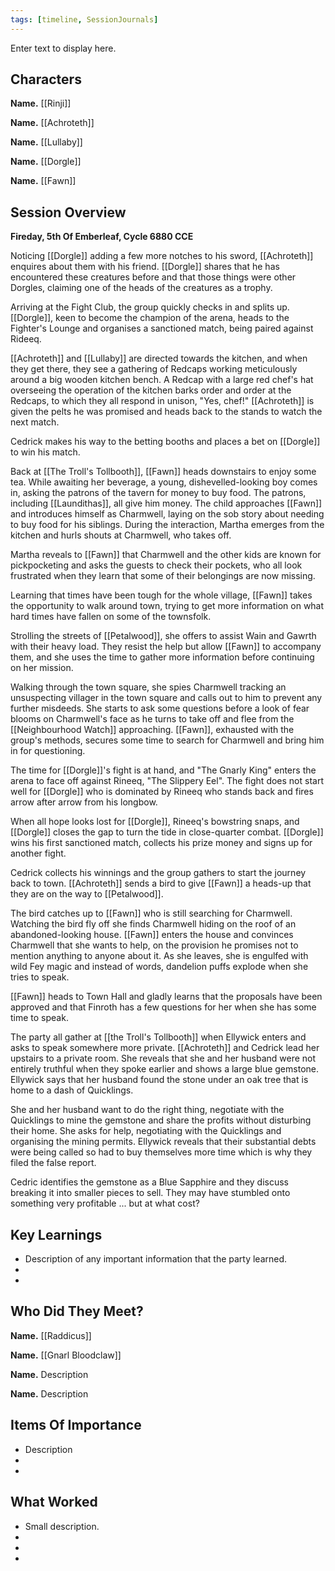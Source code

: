 ```yaml
---
tags: [timeline, SessionJournals]
---
```

<div
  class='ob-timelines'
  data-date='144-43-49-00'
  data-title='dd-mm-yyy desc'
  data-class='orange'
  data-img = '\z_Assets\ImagePlaceholder.png'
  data-type='range'
  data-end="2000-10-20-00">
  Enter text to display here.
</div>

## Characters 
 
**Name.** [[Rinji]]
 
**Name.** [[Achroteth]] 
 
**Name.** [[Lullaby]] 
 
**Name.** [[Dorgle]]

**Name.** [[Fawn]]
 
## Session Overview 
 
**Fireday, 5th Of Emberleaf, Cycle 6880 CCE**

Noticing [[Dorgle]] adding a few more notches to his sword, [[Achroteth]] enquires about them with his friend. [[Dorgle]] shares that he has encountered these creatures before and that those things were other Dorgles, claiming one of the heads of the creatures as a trophy.

Arriving at the Fight Club, the group quickly checks in and splits up. [[Dorgle]], keen to become the champion of the arena, heads to the Fighter's Lounge and organises a sanctioned match, being paired against Rideeq.

[[Achroteth]] and [[Lullaby]] are directed towards the kitchen, and when they get there, they see a gathering of Redcaps working meticulously around a big wooden kitchen bench. A Redcap with a large red chef's hat overseeing the operation of the kitchen barks order and order at the Redcaps, to which they all respond in unison, "Yes, chef!" [[Achroteth]] is given the pelts he was promised and heads back to the stands to watch the next match.

Cedrick makes his way to the betting booths and places a bet on [[Dorgle]] to win his match.

Back at [[The Troll's Tollbooth]], [[Fawn]] heads downstairs to enjoy some tea. While awaiting her beverage, a young, dishevelled-looking boy comes in, asking the patrons of the tavern for money to buy food. The patrons, including [[Laundithas]], all give him money. The child approaches [[Fawn]] and introduces himself as Charmwell, laying on the sob story about needing to buy food for his siblings. During the interaction, Martha emerges from the kitchen and hurls shouts at Charmwell, who takes off.

Martha reveals to [[Fawn]] that Charmwell and the other kids are known for pickpocketing and asks the guests to check their pockets, who all look frustrated when they learn that some of their belongings are now missing.

Learning that times have been tough for the whole village, [[Fawn]] takes the opportunity to walk around town, trying to get more information on what hard times have fallen on some of the townsfolk.

Strolling the streets of [[Petalwood]], she offers to assist Wain and Gawrth with their heavy load. They resist the help but allow [[Fawn]] to accompany them, and she uses the time to gather more information before continuing on her mission.

Walking through the town square, she spies Charmwell tracking an unsuspecting villager in the town square and calls out to him to prevent any further misdeeds. She starts to ask some questions before a look of fear blooms on Charmwell's face as he turns to take off and flee from the [[Neighbourhood Watch]] approaching. [[Fawn]], exhausted with the group's methods, secures some time to search for Charmwell and bring him in for questioning.

The time for [[Dorgle]]'s fight is at hand, and "The Gnarly King" enters the arena to face off against Rineeq, "The Slippery Eel". The fight does not start well for [[Dorgle]] who is dominated by Rineeq who stands back and fires arrow after arrow from his longbow.

When all hope looks lost for [[Dorgle]], Rineeq's bowstring snaps, and [[Dorgle]] closes the gap to turn the tide in close-quarter combat. [[Dorgle]] wins his first sanctioned match, collects his prize money and signs up for another fight.

Cedrick collects his winnings and the group gathers to start the journey back to town. [[Achroteth]] sends a bird to give [[Fawn]] a heads-up that they are on the way to [[Petalwood]].

The bird catches up to [[Fawn]] who is still searching for Charmwell. Watching the bird fly off she finds Charmwell hiding on the roof of an abandoned-looking house.
[[Fawn]] enters the house and convinces Charmwell that she wants to help, on the provision he promises not to mention anything to anyone about it. As she leaves, she is engulfed with wild Fey magic and instead of words, dandelion puffs explode when she tries to speak. 

[[Fawn]] heads to Town Hall and gladly learns that the proposals have been approved and that Finroth has a few questions for her when she has some time to speak.

The party all gather at [[the Troll's Tollbooth]] when Ellywick enters and asks to speak somewhere more private. [[Achroteth]] and Cedrick lead her upstairs to a private room. She reveals that she and her husband were not entirely truthful when they spoke earlier and shows a large blue gemstone. Ellywick says that her husband found the stone under an oak tree that is home to a dash of Quicklings. 

She and her husband want to do the right thing, negotiate with the Quicklings to mine the gemstone and share the profits without disturbing their home. She asks for help, negotiating with the Quicklings and organising the mining permits. Ellywick reveals that their substantial debts were being called so had to buy themselves more time which is why they filed the false report.

Cedric identifies the gemstone as a Blue Sapphire and they discuss breaking it into smaller pieces to sell. They may have stumbled onto something very profitable ... but at what cost?







## Key Learnings

- Description of any important information that the party learned.
- 
- 
 
## Who Did They Meet?
 
**Name.** [[Raddicus]]
 
**Name.** [[Gnarl Bloodclaw]]
 
**Name.** Description 
 
**Name.** Description 
 
## Items Of Importance
 
- Description
- 
- 

## What Worked 
 
- Small description.
- 
- 
- 
